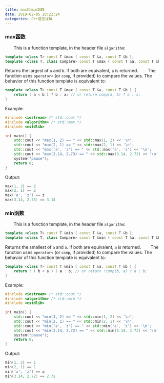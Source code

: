 ```yaml
---
title: max和min函数
date: 2019-02-05 20:21:24
categories: C++语法详解
---
```

### max函数

&emsp;&emsp;This is a function template, in the header file `algorithm`:

``` cpp
template <class T> const T &max ( const T &a, const T &b );
template <class T, class Compare> const T &max ( const T &a, const T &b, Compare comp );
```

Returns the largest of `a` and `b`. If both are equivalent, `a` is returned.
&emsp;&emsp;The function uses `operator<` (or `comp`, if provided) to compare the values. The behavior of this function template is equivalent to:

``` cpp
template <class T> const T &max ( const T &a, const T &b ) {
    return ( a < b ) ? b : a; // or return comp(a, b) ? b : a;
}
```

Example:

``` cpp
#include <iostream> /* std::cout */
#include <algorithm> /* std::max */
#include <cstdlib>
​
int main() {
    std::cout << "max(1, 2) == " << std::max(1, 2) << '\n';
    std::cout << "max(2, 1) == " << std::max(2, 1) << '\n';
    std::cout << "max('a', 'z') == " << std::max('a', 'z') << '\n';
    std::cout << "max(3.14, 2.73) == " << std::max(3.14, 2.73) << '\n';
    system("pause");
    return 0;
}
```

Output:

``` cpp
max(1, 2) == 2
max(2, 1) == 2
max('a', 'z') == z
max(3.14, 2.73) == 3.14
```

### min函数

&emsp;&emsp;This is a function template, in the header file `algorithm`:

``` cpp
template <class T> const T &min ( const T &a, const T &b );
template <class T, class Compare> const T &min ( const T &a, const T &b, Compare comp );
```

Returns the smallest of `a` and `b`. If both are equivalent, `a` is returned.
&emsp;&emsp;The function uses `operator<` (or `comp`, if provided) to compare the values. The behavior of this function template is equivalent to:

``` cpp
template <class T> const T &min ( const T &a, const T &b ) {
    return ! ( b < a ) ? a : b; // or return !comp(b, a) ? a : b;
}
```

Example:

``` cpp
#include <iostream> /* std::cout */
#include <algorithm> /* std::min */
#include <cstdlib>
​
int main() {
    std::cout << "min(1, 2) == " << std::min(1, 2) << '\n';
    std::cout << "min(2, 1) == " << std::min(2, 1) << '\n';
    std::cout << "min('a', 'z') == " << std::min('a', 'z') << '\n';
    std::cout << "min(3.14, 2.72) == " << std::min(3.14, 2.72) << '\n';
    system("pause");
    return 0;
}
```

Output:

``` cpp
min(1, 2) == 1
min(2, 1) == 1
min('a', 'z') == a
min(3.14, 2.72) == 2.72
```